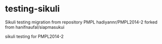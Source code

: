 testing-sikuli
==============
Sikuli testing migration from repository PMPL hadiyannr/PMPL2014-2 forked from hanifnaufal/siapmasukui

sikuli testing for PMPL2014-2

